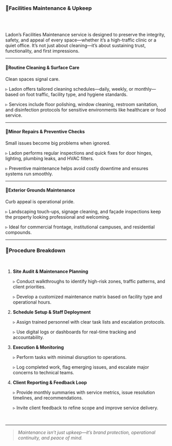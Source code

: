 ### 🧹Facilities Maintenance & Upkeep

<br/><br/>

Ladon’s Facilities Maintenance service is designed to preserve the integrity, safety, and appeal of every space—whether it’s a high-traffic clinic or a quiet office. It’s not just about cleaning—it’s about sustaining trust, functionality, and first impressions.

---

#### 🧼Routine Cleaning & Surface Care  
Clean spaces signal care.  

▹ Ladon offers tailored cleaning schedules—daily, weekly, or monthly—based on foot traffic, facility type, and hygiene standards.  

▹ Services include floor polishing, window cleaning, restroom sanitation, and disinfection protocols for sensitive environments like healthcare or food service.

---

#### 🔧Minor Repairs & Preventive Checks  
Small issues become big problems when ignored.  

▹ Ladon performs regular inspections and quick fixes for door hinges, lighting, plumbing leaks, and HVAC filters.  

▹ Preventive maintenance helps avoid costly downtime and ensures systems run smoothly.

---

#### 🌳Exterior Grounds Maintenance  
Curb appeal is operational pride.  

▹ Landscaping touch-ups, signage cleaning, and façade inspections keep the property looking professional and welcoming.  

▹ Ideal for commercial frontage, institutional campuses, and residential compounds.

---

### 🧰Procedure Breakdown

<br/>

1. **Site Audit & Maintenance Planning**  

   ▹ Conduct walkthroughs to identify high-risk zones, traffic patterns, and client priorities.  

   ▹ Develop a customized maintenance matrix based on facility type and operational hours.

2. **Schedule Setup & Staff Deployment**  

   ▹ Assign trained personnel with clear task lists and escalation protocols.  

   ▹ Use digital logs or dashboards for real-time tracking and accountability.

3. **Execution & Monitoring**  

   ▹ Perform tasks with minimal disruption to operations.  

   ▹ Log completed work, flag emerging issues, and escalate major concerns to technical teams.

4. **Client Reporting & Feedback Loop**  

   ▹ Provide monthly summaries with service metrics, issue resolution timelines, and recommendations.  

   ▹ Invite client feedback to refine scope and improve service delivery.

<br/>

---

> _Maintenance isn’t just upkeep—it’s brand protection, operational continuity, and peace of mind._

<br/>